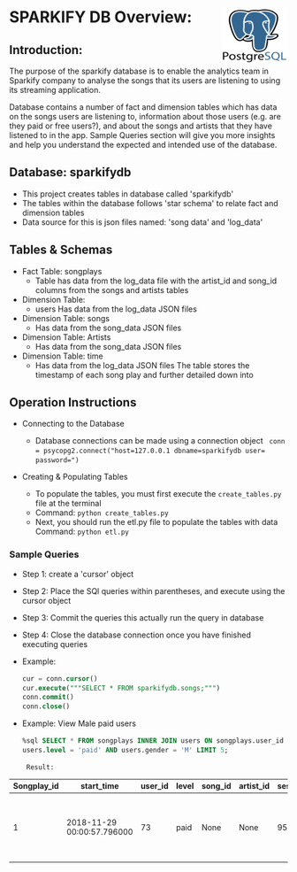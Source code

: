 # SPARKIFY DB Overview: 		<img src="images/postgresql_logo.png" width="120" height="100" ALIGN="right">

## Introduction: 
The purpose of the sparkify database is to enable the analytics team in Sparkify company to analyse the songs 
that its users are listening to using its streaming application. 

Database contains a number of fact and dimension tables which has data on the songs users are listening to, 
information about those users (e.g. are they paid or free users?), and about the songs and artists that they have
listened to in the app. Sample Queries section will give you more insights and help you understand the expected 
and intended use of the database.
 
## Database: sparkifydb
 
- This project creates tables in database called 'sparkifydb'
- The tables within the database follows 'star schema' to relate fact and dimension tables
- Data source for this is json files named: 'song data' and 'log_data'

## Tables & Schemas

 - Fact Table: songplays 
	 - Table has data from the log_data file with the artist_id and song_id columns from the songs and artists tables
 - Dimension Table: 
	  - users Has data from the log_data JSON files
- Dimension Table: songs  
	- Has data from the song_data JSON files
- Dimension Table: Artists 
	- Has data from the song_data JSON files
- Dimension Table: time 
	- Has data from the log_data JSON files The table
   stores the timestamp of each song play and further detailed down into

		
## Operation Instructions

 - Connecting to the Database
	*   Database connections can be made using a connection object
	``` conn = psycopg2.connect("host=127.0.0.1 dbname=sparkifydb user= password=")```

 - Creating & Populating Tables
	* 	To populate the tables, you must first execute the ```create_tables.py``` file at the terminal
		
	-	Command:
```python create_tables.py```
 
	* Next, you should run the etl.py file to populate the tables with data
Command:
```python etl.py```
		
### Sample Queries

 - Step 1: create a 'cursor' object 
 - Step 2: Place the SQl queries within parentheses, and execute using the cursor object
 - Step 3: Commit the queries this actually run the query in database
 - Step 4: Close the database connection once you have finished executing queries

- Example:
	```SQL
	cur = conn.cursor()
	cur.execute("""SELECT * FROM sparkifydb.songs;""")
	conn.commit()
	conn.close()	
 - Example: View Male paid users
	```SQL
	%sql SELECT * FROM songplays INNER JOIN users ON songplays.user_id = users.user_id WHERE 
	users.level = 'paid' AND users.gender = 'M' LIMIT 5;
	```
		Result:
Songplay_id |start_time| user_id| level	|song_id| artist_id|session_id|	location|user_agent|user_id_1|first_name|last_name|	gender	|level_1|
------------|----------|--------|-------|-------|----------|----------|---------|----------|---------|----------|---------|---------|-------|
1	|2018-11-29 00:00:57.796000	|73	|paid|	None|	None	|954	|Tampa-St. Petersburg-Clearwater, FL	|"Mozilla/5.0 (Macintosh; Intel Mac OS X 10_9_4) AppleWebKit/537.78.2 (KHTML, like Gecko) Version/7.0.6 Safari/537.78.2"|	73	|Jacob|	Klein|	M|	paid|
